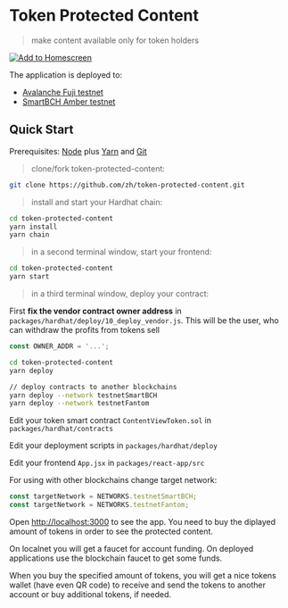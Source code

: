 # Token Protected Content

> make content available only for token holders

[![Add to Homescreen](https://img.shields.io/badge/Skynet-Add%20To%20Homescreen-00c65e?logo=skynet&labelColor=0d0d0d)](https://homescreen.hns.siasky.net/#/skylink/)

The application is deployed to:

- [Avalanche Fuji testnet](https://fuji-content.surge.sh/)
- [SmartBCH Amber testnet](https://token-protect.surge.sh/)

## Quick Start

Prerequisites: [Node](https://nodejs.org/en/download/) plus [Yarn](https://classic.yarnpkg.com/en/docs/install/) and [Git](https://git-scm.com/downloads)

> clone/fork token-protected-content:

```bash
git clone https://github.com/zh/token-protected-content.git
```

> install and start your Hardhat chain:

```bash
cd token-protected-content
yarn install
yarn chain
```

> in a second terminal window, start your frontend:

```bash
cd token-protected-content
yarn start
```

> in a third terminal window, deploy your contract:

First **fix the vendor contract owner address** in `packages/hardhat/deploy/10_deploy_vendor.js`. This will be the user, who can withdraw the profits from tokens sell

```js
const OWNER_ADDR = '...';
```

```bash
cd token-protected-content
yarn deploy

// deploy contracts to another blockchains
yarn deploy --network testnetSmartBCH
yarn deploy --network testnetFantom
```

Edit your token smart contract `ContentViewToken.sol` in `packages/hardhat/contracts`

Edit your deployment scripts in `packages/hardhat/deploy`

Edit your frontend `App.jsx` in `packages/react-app/src`

For using with other blockchains change target network:

```js
const targetNetwork = NETWORKS.testnetSmartBCH;
const targetNetwork = NETWORKS.testnetFantom;
```

Open [http://localhost:3000](http://localhost:3000) to see the app. You need to buy the diplayed amount of tokens in order to see the protected content.

On localnet you will get a faucet for account funding. On deployed applications use the blockchain faucet to get some funds.

When you buy the specified amount of tokens, you will get a nice tokens wallet (have even QR code) to receive and send the tokens to another account or buy additional tokens, if needed.
